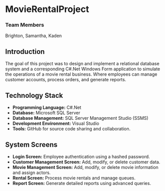 # MovieRentalProject

### Team Members
Brighton, Samantha, Kaden

## Introduction
The goal of this project was to design and implement a relational database system and a corresponding C#.Net Windows Form application to simulate the operations of a movie rental business. Where employees can manage customer accounts, process orders, and generate reports.

## Technology Stack
* **Programming Language:** C#.Net
* **Database:** Microsoft SQL Server
* **Database Management:** SQL Server Management Studio (SSMS)
* **Development Environment:** Visual Studio
* **Tools:** GitHub for source code sharing and collaboration.

## System Screens
* **Login Screen:** Employee authentication using a hashed password.
* **Customer Management Screen:** Add, modify, or delete customer data.
* **Movie Management Screen:** Add, modify, or delete movie information and assign actors.
* **Rental Screen:** Process movie rentals and manage queues.
* **Report Screen:** Generate detailed reports using advanced queries.
